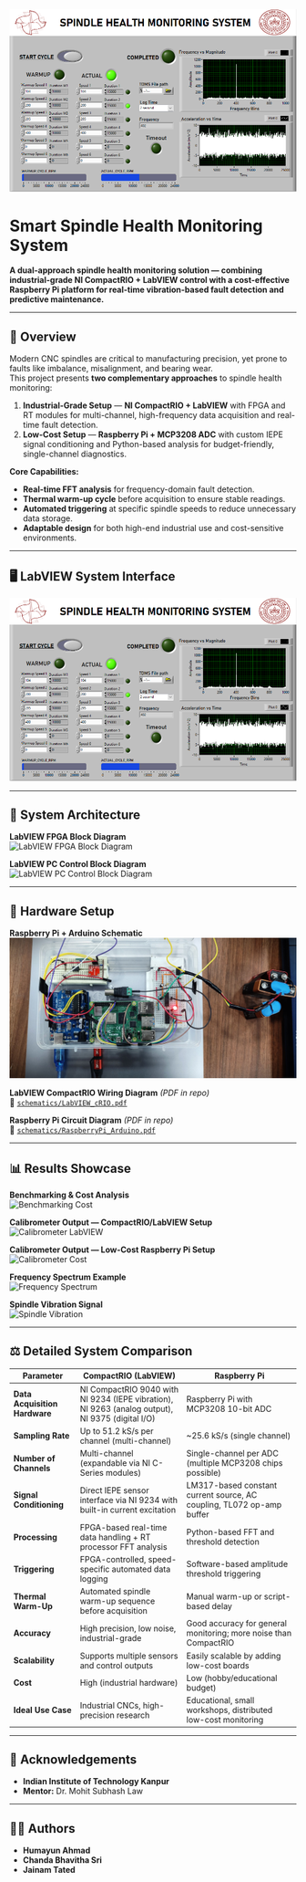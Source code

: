 <!-- ![banner](media/User-Interface.png)

# Smart Spindle Health Monitoring System
**A dual-approach spindle health monitoring solution — combining industrial-grade NI CompactRIO + LabVIEW control with a cost-effective Raspberry Pi system for real-time vibration-based fault detection and predictive maintenance.**

---

## 📌 Overview
This project combines **high-precision NI CompactRIO + LabVIEW** control with a **low-cost Raspberry Pi system** to monitor spindle health, detect faults, and enable predictive maintenance.

Key Features:
- Real-time **FFT analysis** and **automated triggering**.
- **Thermal warm-up cycle** before data collection.
- **Industrial + low-cost platforms** for flexibility.
- **Accurate fault detection** for imbalance, misalignment, and bearing wear.

---

## 🖥 System Interface
![LabVIEW User Interface](media/User-Interface.png)

---

## 🔧 System Architecture

**LabVIEW FPGA Block Diagram**  
![LabVIEW FPGA Block Diagram](LabVIEW/Snippets/FPGA_VI.png)

**LabVIEW PC Control Block Diagram**  
![LabVIEW PC Control Block Diagram](LabVIEW/Snippets/PC_VI.png)

---

## 📡 Hardware Setup

**Raspberry Pi + Arduino Schematic**  
![Raspberry Pi Arduino Schematic](media/Raspberry_Arduino_Setup.jpg)

**LabVIEW CompactRIO Wiring Diagram** *(PDF in repo)*  
📄 [`schematics/LabVIEW_cRIO.pdf`](schematics/LabVIEW_cRIO.pdf)  

**Raspberry Pi Circuit Diagram** *(PDF in repo)*  
📄 [`schematics/RaspberryPi_Arduino.pdf`](schematics/RaspberryPi_Arduino.pdf)

---

## 📊 Results Showcase

**Benchmarking & Cost Analysis**  
![Benchmarking Cost](results/Benchmarking%20Cost.png)

**Calibrometer Output – LabVIEW**  
![Calibrometer LabVIEW](results/Benchmarking/Calibrometer_LabVIEW_Setup.png)

**Calibrometer Output – Low-cost System**  
![Calibrometer Cost](results/Benchmarking/Calibrometer_Cost-EffectiveSetup.jpg)

**Frequency Spectrum Example**  
![Frequency Spectrum](results/Frequency-Spectrum.png)

**Spindle Vibration Signal**  
![Spindle Vibration](results/Spindle-Vibration-Data.png)

---

## ⚖️ System Comparison
| Feature | CompactRIO (LabVIEW) | Raspberry Pi |
|---|---|---|
| Max Sampling Rate | 50+ kHz | 25.6 kHz |
| Channels | Multi | Single |
| Accuracy | High | Moderate |
| Cost | High | Low |
| Ideal Use | Industrial | Educational / Low-budget |

---

## 🙏 Acknowledgements
- **Indian Institute of Technology Kanpur**
- **Mentor:** Dr. Mohit Subhash Law

---

## 👨‍💻 Authors
- **Humayun Ahmad**  
- **Chanda Bhavitha Sri**  
- **Jainam Tated**   -->
![banner](media/User-Interface.png)

# Smart Spindle Health Monitoring System
**A dual-approach spindle health monitoring solution — combining industrial-grade NI CompactRIO + LabVIEW control with a cost-effective Raspberry Pi platform for real-time vibration-based fault detection and predictive maintenance.**

---

## 📌 Overview
Modern CNC spindles are critical to manufacturing precision, yet prone to faults like imbalance, misalignment, and bearing wear.  
This project presents **two complementary approaches** to spindle health monitoring:

1. **Industrial-Grade Setup** — **NI CompactRIO + LabVIEW** with FPGA and RT modules for multi-channel, high-frequency data acquisition and real-time fault detection.
2. **Low-Cost Setup** — **Raspberry Pi + MCP3208 ADC** with custom IEPE signal conditioning and Python-based analysis for budget-friendly, single-channel diagnostics.

**Core Capabilities:**
- **Real-time FFT analysis** for frequency-domain fault detection.
- **Thermal warm-up cycle** before acquisition to ensure stable readings.
- **Automated triggering** at specific spindle speeds to reduce unnecessary data storage.
- **Adaptable design** for both high-end industrial use and cost-sensitive environments.

---

## 🖥 LabVIEW System Interface
![LabVIEW User Interface](media/User-Interface.png)

---

## 🔧 System Architecture

**LabVIEW FPGA Block Diagram**  
![LabVIEW FPGA Block Diagram](media/FPGA_VI.png)

**LabVIEW PC Control Block Diagram**  
![LabVIEW PC Control Block Diagram](media/PC_VI_BLOCK-DIAGRAM.png)

---

## 📡 Hardware Setup

**Raspberry Pi + Arduino Schematic**  
![Raspberry Pi Arduino Schematic](media/Raspberry_Arduino_Setup.jpg)

**LabVIEW CompactRIO Wiring Diagram** *(PDF in repo)*  
📄 [`schematics/LabVIEW_cRIO.pdf`](schematics/LabVIEW_cRIO.pdf)  

**Raspberry Pi Circuit Diagram** *(PDF in repo)*  
📄 [`schematics/RaspberryPi_Arduino.pdf`](schematics/RaspberryPi_Arduino.pdf)

---

## 📊 Results Showcase

**Benchmarking & Cost Analysis**  
![Benchmarking Cost](results/Benchmarking_Cost.png)

**Calibrometer Output — CompactRIO/LabVIEW Setup**  
![Calibrometer LabVIEW](results/Calibrometer_LabVIEW.png)

**Calibrometer Output — Low-Cost Raspberry Pi Setup**  
![Calibrometer Cost](results/Calibrometer_Cost.png)

**Frequency Spectrum Example**  
![Frequency Spectrum](results/Frequency_Spectrum.png)

**Spindle Vibration Signal**  
![Spindle Vibration](results/Spindle_Vibration.png)

---

## ⚖️ Detailed System Comparison

| Parameter | CompactRIO (LabVIEW) | Raspberry Pi |
|-----------|----------------------|--------------|
| **Data Acquisition Hardware** | NI CompactRIO 9040 with NI 9234 (IEPE vibration), NI 9263 (analog output), NI 9375 (digital I/O) | Raspberry Pi with MCP3208 10-bit ADC |
| **Sampling Rate** | Up to 51.2 kS/s per channel (multi-channel) | ~25.6 kS/s (single channel) |
| **Number of Channels** | Multi-channel (expandable via NI C-Series modules) | Single-channel per ADC (multiple MCP3208 chips possible) |
| **Signal Conditioning** | Direct IEPE sensor interface via NI 9234 with built-in current excitation | LM317-based constant current source, AC coupling, TL072 op-amp buffer |
| **Processing** | FPGA-based real-time data handling + RT processor FFT analysis | Python-based FFT and threshold detection |
| **Triggering** | FPGA-controlled, speed-specific automated data logging | Software-based amplitude threshold triggering |
| **Thermal Warm-Up** | Automated spindle warm-up sequence before acquisition | Manual warm-up or script-based delay |
| **Accuracy** | High precision, low noise, industrial-grade | Good accuracy for general monitoring; more noise than CompactRIO |
| **Scalability** | Supports multiple sensors and control outputs | Easily scalable by adding low-cost boards |
| **Cost** | High (industrial hardware) | Low (hobby/educational budget) |
| **Ideal Use Case** | Industrial CNCs, high-precision research | Educational, small workshops, distributed low-cost monitoring |

---

## 🙏 Acknowledgements
- **Indian Institute of Technology Kanpur**
- **Mentor:** Dr. Mohit Subhash Law

---

## 👨‍💻 Authors
- **Humayun Ahmad**  
- **Chanda Bhavitha Sri**  
- **Jainam Tated**  
